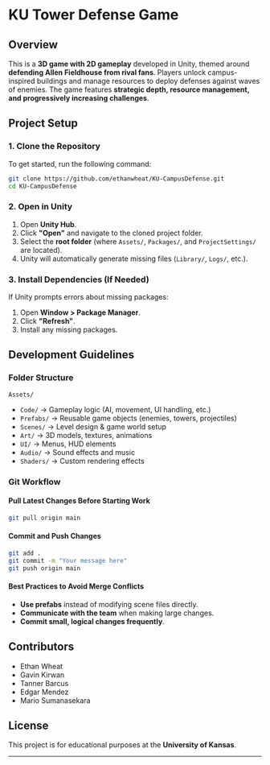 # KU Tower Defense Game

## Overview

This is a **3D game with 2D gameplay** developed in Unity, themed around **defending Allen Fieldhouse from rival fans**. Players unlock campus-inspired buildings and manage resources to deploy defenses against waves of enemies. The game features **strategic depth, resource management, and progressively increasing challenges**.

## Project Setup

### 1. Clone the Repository

To get started, run the following command:

```bash
git clone https://github.com/ethanwheat/KU-CampusDefense.git
cd KU-CampusDefense
```

### 2. Open in Unity

1. Open **Unity Hub**.
2. Click **"Open"** and navigate to the cloned project folder.
3. Select the **root folder** (where `Assets/`, `Packages/`, and `ProjectSettings/` are located).
4. Unity will automatically generate missing files (`Library/`, `Logs/`, etc.).

### 3. Install Dependencies (If Needed)

If Unity prompts errors about missing packages:

1. Open **Window > Package Manager**.
2. Click **"Refresh"**.
3. Install any missing packages.

## Development Guidelines

### Folder Structure
`Assets/`
- `Code/` → Gameplay logic (AI, movement, UI handling, etc.)
- `Prefabs/` → Reusable game objects (enemies, towers, projectiles)
- `Scenes/` → Level design & game world setup
- `Art/` → 3D models, textures, animations
- `UI/` → Menus, HUD elements
- `Audio/` → Sound effects and music
- `Shaders/` → Custom rendering effects

### Git Workflow

#### **Pull Latest Changes Before Starting Work**

```bash
git pull origin main
```

#### **Commit and Push Changes**

```bash
git add .
git commit -m "Your message here"
git push origin main
```

#### **Best Practices to Avoid Merge Conflicts**

- **Use prefabs** instead of modifying scene files directly.
- **Communicate with the team** when making large changes.
- **Commit small, logical changes frequently**.

## Contributors

- Ethan Wheat
- Gavin Kirwan
- Tanner Barcus
- Edgar Mendez
- Mario Sumanasekara

## License

This project is for educational purposes at the **University of Kansas**.

---

